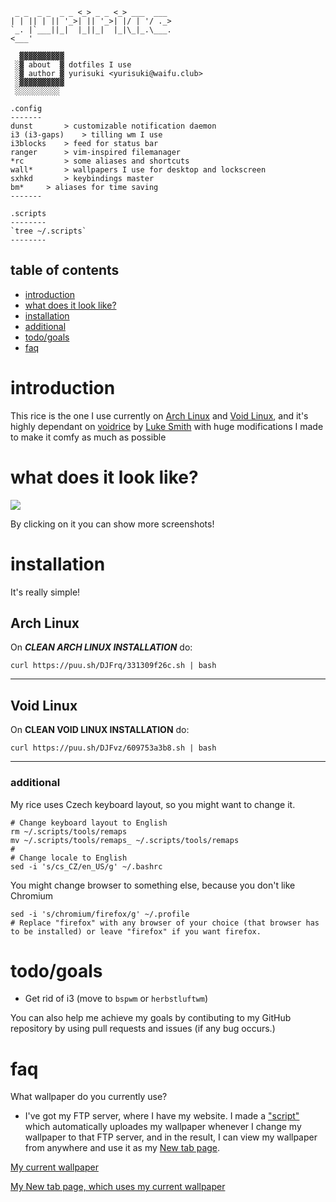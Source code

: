 ```                _       _
 _ _  _ _  _ _ <_> _ _ <_> ___  ___
| | || | || '_>| || '_>| |/ | '/ ._>
`_. |`___||_|  |_||_|  |_|\_|_.\___.
<___'

  ▓▓▓▓▓▓▓▓▓▓
 ░▓ about  ▓ dotfiles I use
 ░▓ author ▓ yurisuki <yurisuki@waifu.club>
 ░▓▓▓▓▓▓▓▓▓▓
 ░░░░░░░░░░

.config
-------
dunst 		> customizable notification daemon
i3 (i3-gaps)	> tilling wm I use
i3blocks	> feed for status bar
ranger 		> vim-inspired filemanager
*rc 		> some aliases and shortcuts
wall*	 	> wallpapers I use for desktop and lockscreen
sxhkd		> keybindings master
bm*		> aliases for time saving
-------

.scripts
--------
`tree ~/.scripts`
--------
```

## table of contents
 -  [introduction](#introduction)
 -  [what does it look like?](#what-does-it-look-like)
 -  [installation](#installation)
 -  [additional](#additional)
 -  [todo/goals](#todogoals)
 -  [faq](#faq)

# introduction
This rice is the one I use currently on [Arch Linux](https://www.archlinux.org/) and [Void Linux](https://voidlinux.org/), and it's highly dependant on [voidrice](https://github.com/LukeSmithxyz/voidrice) by [Luke Smith](https://www.youtube.com/channel/UC2eYFnH61tmytImy1mTYvhA) with huge modifications I made to make it comfy as much as possible

# what does it look like?
[![](screenshot.png)](http://yuri.rf.gd/yuririce)

By clicking on it you can show more screenshots!

# installation
It's really simple!

## Arch Linux
On ***CLEAN ARCH LINUX INSTALLATION*** do:
```shell
curl https://puu.sh/DJFrq/331309f26c.sh | bash
```

***

## Void Linux
On **CLEAN VOID LINUX INSTALLATION** do:
```shell
curl https://puu.sh/DJFvz/609753a3b8.sh | bash
```

***

### additional
My rice uses Czech keyboard layout, so you might want to change it.
```
# Change keyboard layout to English
rm ~/.scripts/tools/remaps
mv ~/.scripts/tools/remaps_ ~/.scripts/tools/remaps
#
# Change locale to English
sed -i 's/cs_CZ/en_US/g' ~/.bashrc
```
You might change browser to something else, because you don't like Chromium
```
sed -i 's/chromium/firefox/g' ~/.profile
# Replace "firefox" with any browser of your choice (that browser has to be installed) or leave "firefox" if you want firefox.
```
# todo/goals
- Get rid of i3 (move to `bspwm` or `herbstluftwm`)

You can also help me achieve my goals by contibuting to my GitHub repository by using pull requests and issues (if any bug occurs.)

# faq
What wallpaper do you currently use?
- I've got my FTP server, where I have my website. I made a ["script"](https://github.com/yurisuki/yuririce/commit/9e8907be6809b99f8402d239e4f2b8a1079bfd26) which automatically uploades my wallpaper whenever I change my wallpaper to that FTP server, and in the result, I can view my wallpaper from anywhere and use it as my [New tab page](http://yuri.rf.gd/newpage/).

[My current wallpaper](http://yuri.rf.gd/wall.png)

[My New tab page, which uses my current wallpaper](http://yuri.rf.gd/newpage/)
